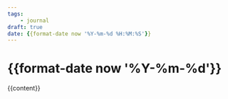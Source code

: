 ```yaml
---
tags:
    - journal
draft: true
date: {{format-date now '%Y-%m-%d %H:%M:%S'}}
---
```


# {{format-date now '%Y-%m-%d'}}

{{content}}
